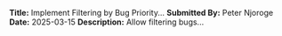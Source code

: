 **Title:** Implement Filtering by Bug Priority...
**Submitted By:** Peter Njoroge
**Date:** 2025-03-15
**Description:** Allow filtering bugs...

